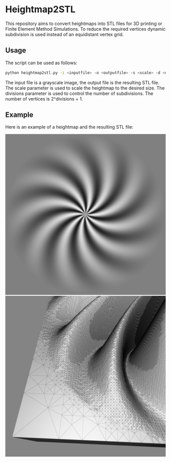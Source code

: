 # Heightmap2STL

This repository aims to convert heightmaps into STL files for 3D printing or Finite Element Method Simulations. To reduce the required vertices dynamic subdivision is used instead of an equidistant vertex grid.

## Usage

The script can be used as follows:

```bash
python heightmap2stl.py -i <inputfile> -o <outputfile> -s <scale> -d <divisions>
```

The input file is a grayscale image, the output file is the resulting STL file. The scale parameter is used to scale the heightmap to the desired size. The divisions parameter is used to control the number of subdivisions. The number of vertices is 2^divisions + 1.

## Example


Here is an example of a heightmap and the resulting STL file:

![heightmap](demo/heightmap.png)
![mesh](demo/heightmap_stl.png)